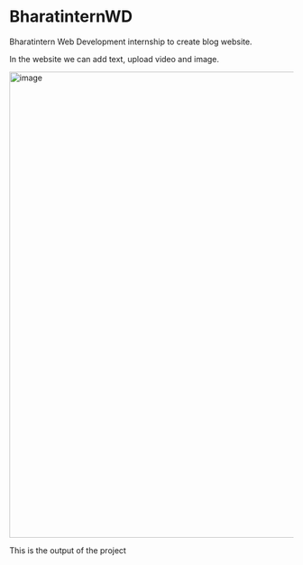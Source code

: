 # BharatinternWD

Bharatintern Web Development internship to create blog website.

In the website we can add text, upload video and image.

<img width="826" alt="image" src="https://github.com/yashsahu2001/BharatinternWD/assets/117669471/19e798e6-d3b9-4e3f-aeb1-062acce83d49">

This is the output of the project
